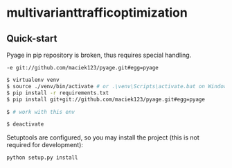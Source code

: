 multivarianttrafficoptimization
===

## Quick-start

Pyage in pip repository is broken, thus requires special
handling.

`-e git://github.com/maciek123/pyage.git#egg=pyage`

```bash
$ virtualenv venv
$ source ./venv/bin/activate # or .\venv\Scripts\activate.bat on Windows
$ pip install -r requirements.txt
$ pip install git+git://github.com/maciek123/pyage.git#egg=pyage

$ # work with this env

$ deactivate
```

Setuptools are configured, so you may install the project
(this is not required for development):
```
python setup.py install
```
